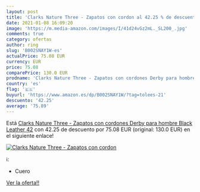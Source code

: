 ```yaml
---
layout: post
title: 'Clarks Nature Three - Zapatos con cordon al 42.25 % de descuento'
date: 2021-01-08 16:09:20
image: 'https://m.media-amazon.com/images/I/41d24vGz2mL._SL200_.jpg'
comments: true
category: ofertas
author: ring
slug: 'B002SNAY1W-es'
actualPrice: 75.08 EUR
currency: EUR
price: 75.08
comparePrice: 130.0 EUR
prodname: 'Clarks Nature Three - Zapatos con cordones Derby para hombre  Black Leather  42'
country: 'es'
flag: '🇪🇸'
buyurl: 'https://www.amazon.es/dp/B002SNAY1W/?tag=tolees-21'
descuento: '42.25'
average: '75.89'
---
```


Está [Clarks Nature Three - Zapatos con cordones Derby para hombre  Black Leather  42](https://www.amazon.es/dp/B002SNAY1W/?tag=tolees-21) con 42.25 de descuento por 75.08 EUR (original: 130.0 EUR) en el siguiente enlace!

[![Clarks Nature Three - Zapatos con cordon](https://m.media-amazon.com/images/I/41d24vGz2mL._SL200_.jpg)](https://www.amazon.es/dp/B002SNAY1W/?tag=tolees-21)

ℹ️:

- Cuero

[Ver la oferta!!](https://www.amazon.es/dp/B002SNAY1W/?tag=tolees-21)
